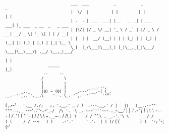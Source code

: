                                  ___  ___           _           _            _                       
                                 |  \/  |          | |         | |          | |                      
                                 | .  . | ___  ___| |__   __ _| | ___   ___| |_ ___  _ __  _   _ ___ 
                                 | |\/| |/ _ \/ __| '_ \ / _` | |/ _ \ / __| __/ _ \| '_ \| | | / __|
                                 | |  | |  __/ (__| | | | (_| | | (_) | (__| || (_) | |_) | |_| \__ \
                                 \_|  |_/\___|\___|_| |_|\__,_|_|\___/ \___|\__\___/| .__/ \__,_|___/
                                                                                    | |              
                       _____                                                        |_|              
                     --     --
                    /         \
                    |         ;
                    |         |           ___.--,
           _.._     |0) ~ (0) |    _.---'`__.-( (_.
    __.--'`_.. '.__.\    '--. \_.-' ,.--'`     `""`
   ( ,.--'`   ',__ /./;   ;, '.__.'`    __
   _`) )  .---.__.' / |   |\   \__..--""  """--.,_
  `---' .'.''-._.-'`_./  /\ '.  \ _.-~~~````~~~-._`-.__.'
        | |  .' _.-' |  |  \  \  '.               `~---`
         \ \/ .'     \  \   '. '-._)
          \/ /        \  \    `=.__`~-.
          / /\         `) )    / / `"".`\
    , _.-'.'\ \        / /    ( (     / /
     `--~`   ) )    .-'.'      '.'.  | (
            (/`    ( (`          ) )  '-;
             `      '-;         (-'
